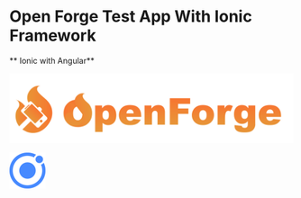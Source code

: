 # Open Forge Test App With Ionic Framework

** Ionic with Angular**

![image info](./src/assets/icon/openforge-logo.png)

![image info](./src/assets/icon/favicon.png)